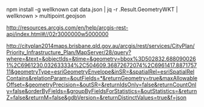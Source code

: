 npm install -g wellknown
cat data.json | jq -r .Result.GeometryWKT | wellknown > multipoint.geojson


http://resources.arcgis.com/en/help/arcgis-rest-api/index.html#//02r3000000w5000000

http://cityplan2014maps.brisbane.qld.gov.au/arcgis/rest/services/CityPlan/Priority_Infrastructure_Plan/MapServer/28/query?where=&text=&objectIds=&time=&geometry=bbox%3D502832.6880900261%2C6961230.032633334%2C504609.36872672074%2C6961417.887175711&geometryType=esriGeometryEnvelope&inSR=&spatialRel=esriSpatialRelContains&relationParam=&outFields=*&returnGeometry=true&maxAllowableOffset=&geometryPrecision=&outSR=&returnIdsOnly=false&returnCountOnly=false&orderByFields=&groupByFieldsForStatistics=&outStatistics=&returnZ=false&returnM=false&gdbVersion=&returnDistinctValues=true&f=json
